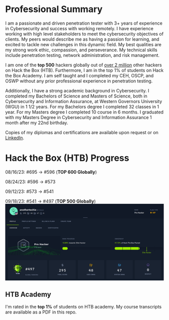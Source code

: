 # Professional Summary
I am a passionate and driven penetration tester with 3+ years of experience in Cybersecurity and success with working remotely. I have experience working with high level stakeholders to meet the cybersecurity objectives of clients. My peers would describe me as having a passion for learning, and excited to tackle new challenges in this dynamic field. My best qualities are my strong work ethic, compassion, and perseverance. My technical skills include penetration testing, network administration, and risk management. 

I am one of the **top 500** hackers globally out of [over 2 million](https://www.hackthebox.com/blog/htb-two-million-platform-members) other hackers on Hack the Box (HTB). Furthermore, I am in the top 1% of students on Hack the Box Academy. I am self taught and I completed my CEH, OSCP, and OSWP without any prior professional experience in penetration testing.

Additionally, I have a strong academic background in Cybersecurity. I completed my Bachelors of Science and Masters of Science, both in Cybersecurity and Information Assurance, at Western Governors University (WGU) in 1 1/2 years. For my Bachelors degree I completed 32 classes in 1 year. For my Masters degree I completed 10 course in 6 months. I graduated with my Masters Degree in Cybersecurity and Information Assurance 1 month after my 22nd birthday.

Copies of my diplomas and certifications are available upon request or on [LinkedIn](https://www.linkedin.com/in/paul-d/).


# Hack the Box (HTB) Progress
08/16/23: #695 -> #596 (**TOP 600 Globally**)

08/24/23: #596 -> #573

09/12/23: #573 -> #541

09/18/23: #541 -> #497 (**TOP 500 Globally**)
![Alt text](image.png)

## HTB Academy
I'm rated in the **top 1%** of students on HTB academy. My course transcripts are available as a PDF in this repo.
